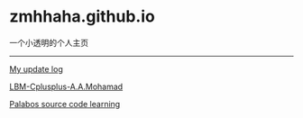 # zmhhaha.github.io  

一个小透明的个人主页  

------

 [My update log](My_diary.html)

 [LBM-Cplusplus-A.A.Mohamad](/zmhhaha/LBM-Cplusplus-A.A.Mohamad/blob/master/README.md)

 [Palabos source code learning](Palabos_source_code_learning.md)

